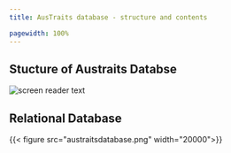 ```yaml
---
title: AusTraits database - structure and contents

pagewidth: 100%
---
```


## Stucture of Austraits Databse

![screen reader text](austraitsstructure.png)


## Relational Database

{{< figure src="austraitsdatabase.png" width="20000">}}
